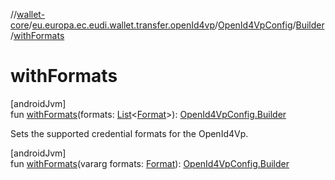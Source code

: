 //[wallet-core](../../../../index.md)/[eu.europa.ec.eudi.wallet.transfer.openId4vp](../../index.md)/[OpenId4VpConfig](../index.md)/[Builder](index.md)/[withFormats](with-formats.md)

# withFormats

[androidJvm]\
fun [withFormats](with-formats.md)(formats: [List](https://kotlinlang.org/api/latest/jvm/stdlib/kotlin.collections/-list/index.html)&lt;[Format](../../-format/index.md)&gt;): [OpenId4VpConfig.Builder](index.md)

Sets the supported credential formats for the OpenId4Vp.

[androidJvm]\
fun [withFormats](with-formats.md)(vararg formats: [Format](../../-format/index.md)): [OpenId4VpConfig.Builder](index.md)
